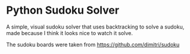 # Python Sudoku Solver

A simple, visual sudoku solver that uses backtracking to solve a sudoku, made because I think it looks nice to watch it solve.

The sudoku boards were taken from https://github.com/dimitri/sudoku